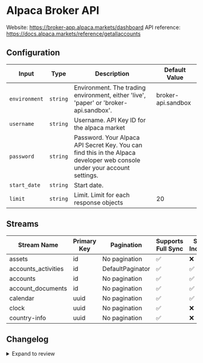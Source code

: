 # Alpaca Broker API
Website: https://broker-app.alpaca.markets/dashboard
API reference: https://docs.alpaca.markets/reference/getallaccounts

## Configuration

| Input | Type | Description | Default Value |
|-------|------|-------------|---------------|
| `environment` | `string` | Environment. The trading environment, either &#39;live&#39;, &#39;paper&#39; or &#39;broker-api.sandbox&#39;. | broker-api.sandbox |
| `username` | `string` | Username. API Key ID for the alpaca market |  |
| `password` | `string` | Password. Your Alpaca API Secret Key. You can find this in the Alpaca developer web console under your account settings. |  |
| `start_date` | `string` | Start date.  |  |
| `limit` | `string` | Limit. Limit for each response objects | 20 |

## Streams
| Stream Name | Primary Key | Pagination | Supports Full Sync | Supports Incremental |
|-------------|-------------|------------|---------------------|----------------------|
| assets | id | No pagination | ✅ |  ❌  |
| accounts_activities | id | DefaultPaginator | ✅ |  ✅  |
| accounts | id | No pagination | ✅ |  ✅  |
| account_documents | id | No pagination | ✅ |  ✅  |
| calendar | uuid | No pagination | ✅ |  ✅  |
| clock | uuid | No pagination | ✅ |  ❌  |
| country-info | uuid | No pagination | ✅ |  ❌  |

## Changelog

<details>
  <summary>Expand to review</summary>

| Version          | Date              | Pull Request | Subject        |
|------------------|-------------------|--------------|----------------|
| 0.0.14 | 2025-09-16 | [66245](https://github.com/airbytehq/airbyte/pull/66245) | Update dependencies |
| 0.0.13 | 2025-09-09 | [66036](https://github.com/airbytehq/airbyte/pull/66036) | Update dependencies |
| 0.0.12 | 2025-08-23 | [65338](https://github.com/airbytehq/airbyte/pull/65338) | Update dependencies |
| 0.0.11 | 2025-08-02 | [64421](https://github.com/airbytehq/airbyte/pull/64421) | Update dependencies |
| 0.0.10 | 2025-07-26 | [63794](https://github.com/airbytehq/airbyte/pull/63794) | Update dependencies |
| 0.0.9 | 2025-07-12 | [63046](https://github.com/airbytehq/airbyte/pull/63046) | Update dependencies |
| 0.0.8 | 2025-06-28 | [62152](https://github.com/airbytehq/airbyte/pull/62152) | Update dependencies |
| 0.0.7 | 2025-06-15 | [60706](https://github.com/airbytehq/airbyte/pull/60706) | Update dependencies |
| 0.0.6 | 2025-05-10 | [59828](https://github.com/airbytehq/airbyte/pull/59828) | Update dependencies |
| 0.0.5 | 2025-05-03 | [58739](https://github.com/airbytehq/airbyte/pull/58739) | Update dependencies |
| 0.0.4 | 2025-04-19 | [58245](https://github.com/airbytehq/airbyte/pull/58245) | Update dependencies |
| 0.0.3 | 2025-04-12 | [57646](https://github.com/airbytehq/airbyte/pull/57646) | Update dependencies |
| 0.0.2 | 2025-04-05 | [57186](https://github.com/airbytehq/airbyte/pull/57186) | Update dependencies |
| 0.0.1 | 2025-04-02 | [56962](https://github.com/airbytehq/airbyte/pull/56962) | Initial release by [@btkcodedev](https://github.com/btkcodedev) via Connector Builder |

</details>
